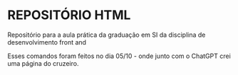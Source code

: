 # REPOSITÓRIO HTML
Repositório para a aula prática da graduação em SI da disciplina de desenvolvimento front and

Esses comandos foram feitos no dia 05/10 - onde junto com o ChatGPT crei uma página do cruzeiro.
